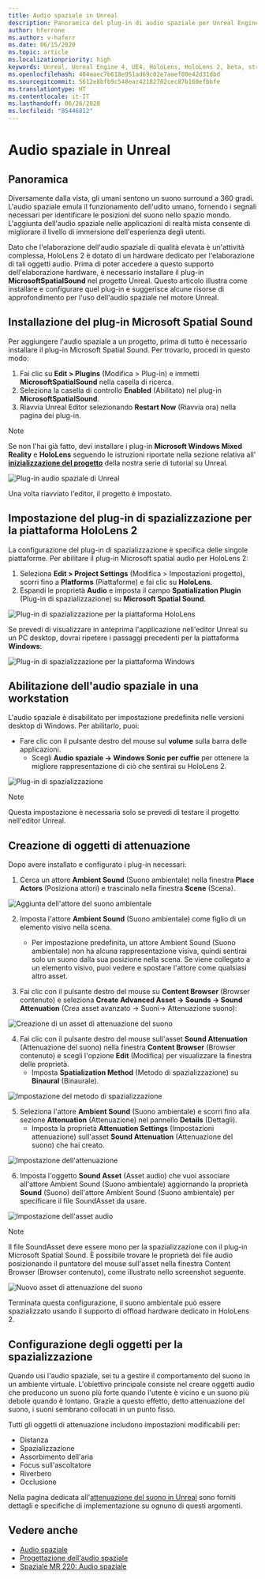 ```yaml
---
title: Audio spaziale in Unreal
description: Panoramica del plug-in di audio spaziale per Unreal Engine.
author: hferrone
ms.author: v-haferr
ms.date: 06/15/2020
ms.topic: article
ms.localizationpriority: high
keywords: Unreal, Unreal Engine 4, UE4, HoloLens, HoloLens 2, beta, streaming, comunicazione remota, realtà mista, sviluppo, guida introduttiva, funzionalità, nuovo progetto, emulatore, documentazione, guide, caratteristiche, ologrammi, sviluppo di giochi
ms.openlocfilehash: 404aaec7b618e951ad69c02e7aaef80e42d31dbd
ms.sourcegitcommit: 5612e8bfb9c548eac42182702cec87b160efbbfe
ms.translationtype: HT
ms.contentlocale: it-IT
ms.lasthandoff: 06/26/2020
ms.locfileid: "85446812"
---
```

# <a name="spatial-audio-in-unreal"></a>Audio spaziale in Unreal

## <a name="overview"></a>Panoramica

Diversamente dalla vista, gli umani sentono un suono surround a 360 gradi. L'audio spaziale emula il funzionamento dell'udito umano, fornendo i segnali necessari per identificare le posizioni del suono nello spazio mondo. L'aggiunta dell'audio spaziale nelle applicazioni di realtà mista consente di migliorare il livello di immersione dell'esperienza degli utenti.  

Dato che l'elaborazione dell'audio spaziale di qualità elevata è un'attività complessa, HoloLens 2 è dotato di un hardware dedicato per l'elaborazione di tali oggetti audio.  Prima di poter accedere a questo supporto dell'elaborazione hardware, è necessario installare il plug-in **MicrosoftSpatialSound** nel progetto Unreal. Questo articolo illustra come installare e configurare quel plug-in e suggerisce alcune risorse di approfondimento per l'uso dell'audio spaziale nel motore Unreal. 

## <a name="installing-the-microsoft-spatial-sound-plugin"></a>Installazione del plug-in Microsoft Spatial Sound 

Per aggiungere l'audio spaziale a un progetto, prima di tutto è necessario installare il plug-in Microsoft Spatial Sound. Per trovarlo, procedi in questo modo: 

1. Fai clic su **Edit > Plugins** (Modifica > Plug-in) e immetti **MicrosoftSpatialSound** nella casella di ricerca. 
2. Seleziona la casella di controllo **Enabled** (Abilitato) nel plug-in **MicrosoftSpatialSound**. 
3. Riavvia Unreal Editor selezionando **Restart Now** (Riavvia ora) nella pagina dei plug-in. 

> [!NOTE]
> Se non l'hai già fatto, devi installare i plug-in **Microsoft Windows Mixed Reality** e **HoloLens** seguendo le istruzioni riportate nella sezione relativa all' **[inizializzazione del progetto](unreal-uxt-ch2.md)** della nostra serie di tutorial su Unreal.

![Plug-in audio spaziale di Unreal](images/unreal-spatial-audio-img-01.png)

Una volta riavviato l'editor, il progetto è impostato.


## <a name="setting-the-spatialization-plugin-for-hololens-2-platform"></a>Impostazione del plug-in di spazializzazione per la piattaforma HoloLens 2
La configurazione del plug-in di spazializzazione è specifica delle singole piattaforme.  Per abilitare il plug-in Microsoft spatial audio per HoloLens 2:
1. Seleziona **Edit > Project Settings** (Modifica > Impostazioni progetto), scorri fino a **Platforms** (Piattaforme) e fai clic su **HoloLens**.
2. Espandi le proprietà **Audio** e imposta il campo **Spatialization Plugin** (Plug-in di spazializzazione) su **Microsoft Spatial Sound**.

![Plug-in di spazializzazione per la piattaforma HoloLens](images/unreal-spatial-audio-img-02.png)

Se prevedi di visualizzare in anteprima l'applicazione nell'editor Unreal su un PC desktop, dovrai ripetere i passaggi precedenti per la piattaforma **Windows**:

![Plug-in di spazializzazione per la piattaforma Windows](images/unreal-spatial-audio-img-05.png)

## <a name="enabling-spatial-audio-on-your-workstation"></a>Abilitazione dell'audio spaziale in una workstation
L'audio spaziale è disabilitato per impostazione predefinita nelle versioni desktop di Windows. Per abilitarlo, puoi:
* Fare clic con il pulsante destro del mouse sul **volume** sulla barra delle applicazioni. 
    + Scegli **Audio spaziale -> Windows Sonic per cuffie** per ottenere la migliore rappresentazione di ciò che sentirai su HoloLens 2.

![Plug-in di spazializzazione](images/unreal-spatial-audio-img-04.png)

> [!NOTE]
>Questa impostazione è necessaria solo se prevedi di testare il progetto nell'editor Unreal.

## <a name="creating-attenuation-objects"></a>Creazione di oggetti di attenuazione
Dopo avere installato e configurato i plug-in necessari:
1. Cerca un attore **Ambient Sound** (Suono ambientale) nella finestra **Place Actors** (Posiziona attori) e trascinalo nella finestra **Scene** (Scena).

![Aggiunta dell'attore del suono ambientale](images/unreal-spatial-audio-img-07.png)

2. Imposta l'attore **Ambient Sound** (Suono ambientale) come figlio di un elemento visivo nella scena. 
    * Per impostazione predefinita, un attore Ambient Sound (Suono ambientale) non ha alcuna rappresentazione visiva, quindi sentirai solo un suono dalla sua posizione nella scena. Se viene collegato a un elemento visivo, puoi vedere e spostare l'attore come qualsiasi altro asset.

3.  Fai clic con il pulsante destro del mouse su **Content Browser** (Browser contenuto) e seleziona **Create Advanced Asset -> Sounds -> Sound Attenuation** (Crea asset avanzato -> Suoni-> Attenuazione suono):

![Creazione di un asset di attenuazione del suono](images/unreal-spatial-audio-img-06.png)

4. Fai clic con il pulsante destro del mouse sull'asset **Sound Attenuation** (Attenuazione del suono) nella finestra **Content Browser** (Browser contenuto) e scegli l'opzione **Edit** (Modifica) per visualizzare la finestra delle proprietà.
    * Imposta **Spatialization Method** (Metodo di spazializzazione) su **Binaural** (Binaurale).

![Impostazione del metodo di spazializzazione](images/unreal-spatial-audio-img-03.png)

5. Seleziona l'attore **Ambient Sound** (Suono ambientale) e scorri fino alla sezione **Attenuation** (Attenuazione) nel pannello **Details** (Dettagli). 
    * Imposta la proprietà **Attenuation Settings** (Impostazioni attenuazione) sull'asset **Sound Attenuation** (Attenuazione del suono) che hai creato.

![Impostazione dell'attenuazione](images/unreal-spatial-audio-img-08.png)

6. Imposta l'oggetto **Sound Asset** (Asset audio) che vuoi associare all'attore Ambient Sound (Suono ambientale) aggiornando la proprietà **Sound** (Suono) dell'attore Ambient Sound (Suono ambientale) per specificare il file SoundAsset da usare.

![Impostazione dell'asset audio](images/unreal-spatial-audio-img-09.png)

> [!NOTE] 
> Il file SoundAsset deve essere mono per la spazializzazione con il plug-in Microsoft Spatial Sound. È possibile trovare le proprietà del file audio posizionando il puntatore del mouse sull'asset nella finestra Content Browser (Browser contenuto), come illustrato nello screenshot seguente.

![Nuovo asset di attenuazione del suono](images/unreal-spatial-audio-img-10.png)

Terminata questa configurazione, il suono ambientale può essere spazializzato usando il supporto di offload hardware dedicato in HoloLens 2.

## <a name="configuring-objects-for-spatialization"></a>Configurazione degli oggetti per la spazializzazione
Quando usi l'audio spaziale, sei tu a gestire il comportamento del suono in un ambiente virtuale. L'obiettivo principale consiste nel creare oggetti audio che producono un suono più forte quando l'utente è vicino e un suono più debole quando è lontano. Grazie a questo effetto, detto attenuazione del suono, i suoni sembrano collocati in un punto fisso.

Tutti gli oggetti di attenuazione includono impostazioni modificabili per:
* Distanza
* Spazializzazione
* Assorbimento dell'aria
* Focus sull'ascoltatore
* Riverbero
* Occlusione

Nella pagina dedicata all'[attenuazione del suono in Unreal](https://docs.unrealengine.com/Engine/Audio/DistanceModelAttenuation/index.html) sono forniti dettagli e specifiche di implementazione su ognuno di questi argomenti.


## <a name="see-also"></a>Vedere anche
* [Audio spaziale](https://docs.microsoft.com/windows/mixed-reality/spatial-sound)
* [Progettazione dell'audio spaziale](https://docs.microsoft.com/windows/mixed-reality/spatial-sound-design)
* [Spaziale MR 220: Audio spaziale](https://docs.microsoft.com/windows/mixed-reality/holograms-220)